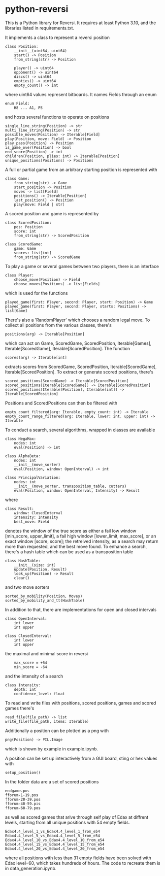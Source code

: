 # python-reversi

This is a Python library for Reversi.
It requires at least Python 3.10, and the libraries listed in requirements.txt.

It implements a class to represent a reversi position
	
	class Position:
		__init__(uint64, uint64)
		start() -> Position		
		from_string(str) -> Position
		
		player() -> uint64
		opponent() -> uint64
		discs() -> uint64
		empties() -> uint64
		empty_count() -> int

where uint64 values represent bitboards.
It names Fields through an enum
		
	enum Field:
		H8 ... A1, PS

and hosts several functions to operate on positions

	single_line_string(Position) -> str
	multi_line_string(Position) -> str
	possible_moves(Position) -> Iterable[Field]
	play(Position, move: Field) -> Position
	play_pass(Position) -> Position
	is_game_over(Position) -> bool
	end_score(Position) -> int
	children(Position, plies: int) -> Iterable[Position]
	unique_positions(Positions) -> Positions

A full or partial game from an arbitrary starting position is represented with

	class Game:
		from_string(str) -> Game
		start_position -> Position
		moves -> list[Field]
		positions() -> Iterable[Position]
		last_position() -> Position
		play(move: Field | str)

A scored position and game is represented by

	class ScoredPosition:
		pos: Position
		score: int
		from_string(str) -> ScoredPosition

	class ScoredGame:
		game: Game
		scores: list[int]
		from_string(str) -> ScoredGame

To play a game or several games between two players, there is an interface

	class Player:
		choose_move(Position) -> Field
		choose_moves(Positions) -> list[Fields]

which is used for the functions

	played_game(first: Player, second: Player, start: Position) -> Game
	played_game(first: Player, second: Player, starts: Positions) -> list[Game]

There's also a 'RandomPlayer' which chooses a random legal move.
To collect all positions from the various classes, there's 

	positions(arg) -> Iterable[Position]

which can act on Game, ScoredGame, ScoredPosition, Iterable[Games], Iterable[ScoredGame], Iterable[ScoredPosition].
The function

	scores(arg) -> Iterable[int]

extracts scores from ScoredGame, ScoredPosition, Iterable[ScoredGame], Iterable[ScoredPosition].
To extract or generate scored positions, there's

    scored_positions(ScoredGame) -> Iterable[ScoredPosition]
    scored_positions(Iterable[ScoredGame]) -> Iterable[ScoredPosition]
    scored_positions(Iterable[Position], Iterable[int]) -> Iterable[ScoredPosition]

Positions and ScoredPositions can then be filtered with

	empty_count_filtered(arg: Iterable, empty_count: int) -> Iterable
	empty_count_range_filtered(arg: Iterable, lower: int, upper: int) -> Iterable

To conduct a search, several algorithms, wrapped in classes are available

	class NegaMax:
		nodes: int
		eval(Position) -> int

	class AlphaBeta:
		nodes: int
		__init__(move_sorter)
		eval(Position, window: OpenInterval) -> int

	class PrincipalVariation:
		nodes: int
		__init__(move_sorter, transposition_table, cutters)
		eval(Position, window: OpenInterval, Intensity) -> Result

where

	class Result:
		window: ClosedInterval
		intensity: Intensity
		best_move: Field

denotes the window of the true score as either
a fail low window [min_score, upper_limit],
a fail high window [lower_limit, max_score],
or an exact window [score, score];
the retreived intensity, as a search may return more than requested,
and the best move found.
To enhance a search, there's a hash table which can be used as a transposition table

	class HashTable:
		__init__(size: int)
		update(Position, Result)
		look_up(Position) -> Result
		clear()

and two move sorters

	sorted_by_mobility(Position, Moves)
	sorted_by_mobility_and_tt(HashTable)

In addition to that, there are implementations for open and closed intervals

	class OpenInterval:
		int lower
		int upper
		
	class ClosedInterval:
		int lower
		int upper

the maximal and minimal score in reversi

		max_score = +64
		min_score = -64

and the intensity of a search

	class Intensity:
		depth: int
		confidence_level: float

To read and write files with positions, scored positions, games and scored games there's

	read_file(file_path) -> list
	write_file(file_path, items: Iterable)

Additionally a position can be plotted as a png with

	png(Position) -> PIL.Image

which is shown by example in example.ipynb.

A position can be set up interactively from a GUI board, sting or hex values with

	setup_position()

In the folder data are a set of scored positions

	endgame.pos
	fforum-1-19.pos
	fforum-20-39.pos
	fforum-40-59.pis
	fforum-60-79.pos

as well as scored games that arive through self play of Edax at diffrent levels, starting from all unique positions with 54 empty fields.

	Edax4.4_level_1_vs_Edax4.4_level_1_from_e54
	Edax4.4_level_5_vs_Edax4.4_level_5_from_e54
	Edax4.4_level_10_vs_Edax4.4_level_10_from_e54
	Edax4.4_level_15_vs_Edax4.4_level_15_from_e54
	Edax4.4_level_20_vs_Edax4.4_level_20_from_e54

where all positions with less than 31 empty fields have been solved with Edax level=60, which takes hundreds of hours. The code to recreate them is in data_generation.ipynb.
